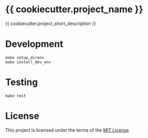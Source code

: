 # {{ cookiecutter.project_name }}

{{ cookiecutter.project_short_description }}

# Development

```
make setup_direnv
make install_dev_env
```

# Testing
```
make test
```

# License
This project is licensed under the terms of the [MIT License](/LICENSE)
